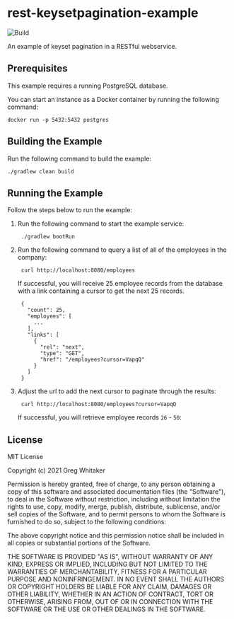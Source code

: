 # rest-keysetpagination-example
![Build](https://github.com/gregwhitaker/rest-keysetpagination-example/workflows/Build/badge.svg)

An example of keyset pagination in a RESTful webservice.

## Prerequisites
This example requires a running PostgreSQL database.

You can start an instance as a Docker container by running the following command:

    docker run -p 5432:5432 postgres

## Building the Example
Run the following command to build the example:

    ./gradlew clean build

## Running the Example
Follow the steps below to run the example:

1. Run the following command to start the example service:

        ./gradlew bootRun
        
2. Run the following command to query a list of all of the employees in the company:

        curl http://localhost:8080/employees
        
    If successful, you will receive 25 employee records from the database with a link containing a cursor to get the next 25 records.
    
        {
          "count": 25,
          "employees": [
            ...
          ],
          "links": [
            {
              "rel": "next",
              "type": "GET",
              "href": "/employees?cursor=VapqQ"
            }
          ]
        }
    
3. Adjust the url to add the next cursor to paginate through the results:

        curl http://localhost:8080/employees?cursor=VapqQ
        
    If successful, you will retrieve employee records `26` - `50`:

## License
MIT License

Copyright (c) 2021 Greg Whitaker

Permission is hereby granted, free of charge, to any person obtaining a copy
of this software and associated documentation files (the "Software"), to deal
in the Software without restriction, including without limitation the rights
to use, copy, modify, merge, publish, distribute, sublicense, and/or sell
copies of the Software, and to permit persons to whom the Software is
furnished to do so, subject to the following conditions:

The above copyright notice and this permission notice shall be included in all
copies or substantial portions of the Software.

THE SOFTWARE IS PROVIDED "AS IS", WITHOUT WARRANTY OF ANY KIND, EXPRESS OR
IMPLIED, INCLUDING BUT NOT LIMITED TO THE WARRANTIES OF MERCHANTABILITY,
FITNESS FOR A PARTICULAR PURPOSE AND NONINFRINGEMENT. IN NO EVENT SHALL THE
AUTHORS OR COPYRIGHT HOLDERS BE LIABLE FOR ANY CLAIM, DAMAGES OR OTHER
LIABILITY, WHETHER IN AN ACTION OF CONTRACT, TORT OR OTHERWISE, ARISING FROM,
OUT OF OR IN CONNECTION WITH THE SOFTWARE OR THE USE OR OTHER DEALINGS IN THE
SOFTWARE.
